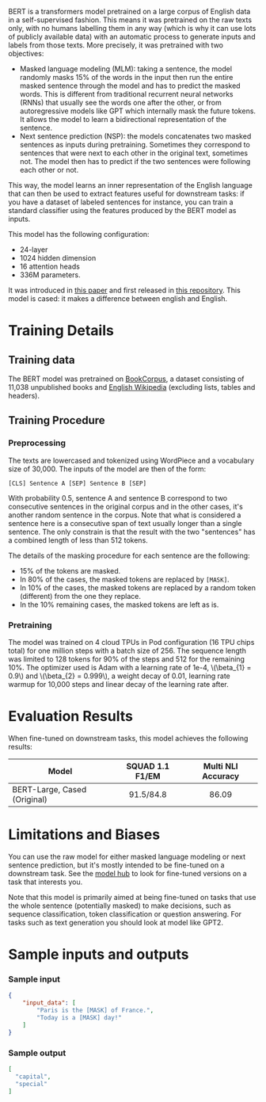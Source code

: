BERT is a transformers model pretrained on a large corpus of English data in a self-supervised fashion. This means it was pretrained on the raw texts only, with no humans labelling them in any way (which is why it can use lots of publicly available data) with an automatic process to generate inputs and labels from those texts. More precisely, it was pretrained with two objectives:

- Masked language modeling (MLM): taking a sentence, the model randomly masks 15% of the words in the input then run the entire masked sentence through the model and has to predict the masked words. This is different from traditional recurrent neural networks (RNNs) that usually see the words one after the other, or from autoregressive models like GPT which internally mask the future tokens. It allows the model to learn a bidirectional representation of the sentence.
- Next sentence prediction (NSP): the models concatenates two masked sentences as inputs during pretraining. Sometimes they correspond to sentences that were next to each other in the original text, sometimes not. The model then has to predict if the two sentences were following each other or not.

This way, the model learns an inner representation of the English language that can then be used to extract features useful for downstream tasks: if you have a dataset of labeled sentences for instance, you can train a standard classifier using the features produced by the BERT model as inputs.

This model has the following configuration:

- 24-layer
- 1024 hidden dimension
- 16 attention heads
- 336M parameters.

It was introduced in [this paper](https://arxiv.org/abs/1810.04805) and first released in [this repository](https://github.com/google-research/bert). This model is cased: it makes a difference between english and English.

# Training Details

## Training data

The BERT model was pretrained on [BookCorpus](https://yknzhu.wixsite.com/mbweb), a dataset consisting of 11,038
unpublished books and [English Wikipedia](https://en.wikipedia.org/wiki/English_Wikipedia) (excluding lists, tables and
headers).

## Training Procedure

### Preprocessing

The texts are lowercased and tokenized using WordPiece and a vocabulary size of 30,000. The inputs of the model are
then of the form:

```
[CLS] Sentence A [SEP] Sentence B [SEP]
```

With probability 0.5, sentence A and sentence B correspond to two consecutive sentences in the original corpus and in the other cases, it's another random sentence in the corpus. Note that what is considered a sentence here is a
consecutive span of text usually longer than a single sentence. The only constrain is that the result with the two "sentences" has a combined length of less than 512 tokens.

The details of the masking procedure for each sentence are the following:
- 15% of the tokens are masked.
- In 80% of the cases, the masked tokens are replaced by `[MASK]`.
- In 10% of the cases, the masked tokens are replaced by a random token (different) from the one they replace.
- In the 10% remaining cases, the masked tokens are left as is.

### Pretraining

The model was trained on 4 cloud TPUs in Pod configuration (16 TPU chips total) for one million steps with a batch size of 256. The sequence length was limited to 128 tokens for 90% of the steps and 512 for the remaining 10%. The optimizer used is Adam with a learning rate of 1e-4, \\(\beta_{1} = 0.9\\) and \\(\beta_{2} = 0.999\\), a weight decay of 0.01, learning rate warmup for 10,000 steps and linear decay of the learning rate after.

# Evaluation Results

When fine-tuned on downstream tasks, this model achieves the following results:

Model                                    | SQUAD 1.1 F1/EM | Multi NLI Accuracy
---------------------------------------- | :-------------: | :----------------:
BERT-Large, Cased (Original)             | 91.5/84.8       | 86.09


# Limitations and Biases

You can use the raw model for either masked language modeling or next sentence prediction, but it's mostly intended to be fine-tuned on a downstream task. See the [model hub](https://huggingface.co/models?filter=bert) to look for fine-tuned versions on a task that interests you.

Note that this model is primarily aimed at being fine-tuned on tasks that use the whole sentence (potentially masked) to make decisions, such as sequence classification, token classification or question answering. For tasks such as text generation you should look at model like GPT2.

# Sample inputs and outputs

### Sample input
```json
{
    "input_data": [
        "Paris is the [MASK] of France.",
        "Today is a [MASK] day!"
    ]
}
```

### Sample output
```json
[
  "capital",
  "special"
]
```
